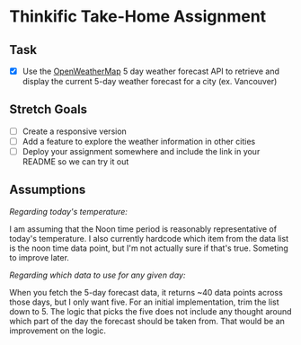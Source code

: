 # Thinkific Take-Home Assignment

## Task

- [x] Use the [OpenWeatherMap](http://openweathermap.org/forecast5) 5 day weather forecast API to retrieve and display the current 5-day weather forecast for a city (ex. Vancouver)

## Stretch Goals

- [ ] Create a responsive version
- [ ] Add a feature to explore the weather information in other cities
- [ ] Deploy your assignment somewhere and include the link in your README so we can try it out

## Assumptions

_Regarding today's temperature:_

I am assuming that the Noon time period is reasonably representative of today's temperature. I also currently hardcode which item from the data list is the noon time data point, but I'm not actually sure if that's true. Someting to improve later.

_Regarding which data to use for any given day:_

When you fetch the 5-day forecast data, it returns ~40 data points across those days, but I only want five. For an initial implementation, trim the list down to 5. The logic that picks the five does not include any thought around which part of the day the forecast should be taken from. That would be an improvement on the logic.
